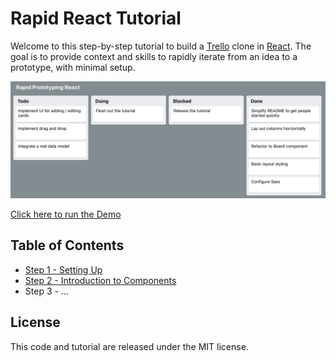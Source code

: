 
# Rapid React Tutorial

Welcome to this step-by-step tutorial to build a <a href="http://trello.com/" target="_blank">Trello</a> clone in <a href="http://reactjs.org/" target="_blank">React</a>. The goal is to provide context and skills to rapidly iterate from an idea to a prototype, with minimal setup. 

<a href="https://link.lavell.xyz/rapid-react-demo" target="_blank">![Screenshot](images/demo.png)</a>

<a href="https://link.lavell.xyz/rapid-react-demo" target="_blank">Click here to run the Demo</a>

## Table of Contents

* <a href="https://link.lavell.xyz/rapid-react-1" target="_blank">Step 1 - Setting Up</a>
* <a href="https://link.lavell.xyz/rapid-react-2" target="_blank">Step 2 - Introduction to Components</a>
* Step 3 - ...





## License

This code and tutorial are released under the MIT license.






